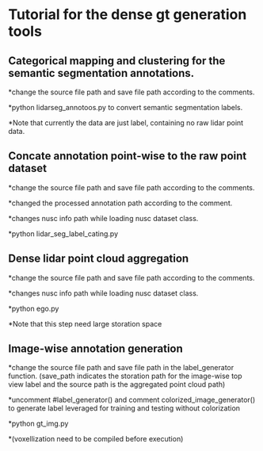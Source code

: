 # Tutorial for the dense gt generation tools
## Categorical mapping and clustering for the semantic segmentation annotations.

*change the source file path and save file path according to the comments.

*python lidarseg_annotoos.py to convert semantic segmentation labels.

*Note that currently the data are just label, containing no raw lidar point data.
## Concate annotation point-wise to the raw point dataset
*change the source file path and save file path according to the comments.

*changed the processed annotation path according to the comment.

*changes nusc info path while loading nusc dataset class.

*python lidar_seg_label_cating.py
## Dense lidar point cloud aggregation
*change the source file path and save file path according to the comments.

*changes nusc info path while loading nusc dataset class.

*python ego.py

*Note that this step need large storation space

## Image-wise annotation generation
*change the source file path and save file path in the label_generator function. (save_path indicates the storation path for the image-wise top view label and the source path
is the aggregated point cloud path)

*uncomment #label_generator() and comment colorized_image_generator() to generate label leveraged for training and testing without colorization

*python gt_img.py

*(voxellization need to be compiled before execution)
